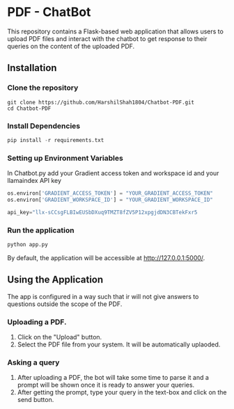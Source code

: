 # PDF - ChatBot
This repository contains a Flask-based web application that allows users to upload PDF files and interact with the chatbot to get response to their queries on the content of the uploaded PDF.

## Installation
### Clone the repository
```git
git clone https://github.com/HarshilShah1804/Chatbot-PDF.git
cd Chatbot-PDF
```
### Install Dependencies
```python
pip install -r requirements.txt
```
### Setting up Environment Variables
In Chatbot.py add your Gradient access token and workspace id and your llamaindex API key
```python
os.environ['GRADIENT_ACCESS_TOKEN'] = "YOUR_GRADIENT_ACCESS_TOKEN"
os.environ['GRADIENT_WORKSPACE_ID'] = "YOUR_GRADIENT_WORKSPACE_ID"
```
```python
api_key="llx-sCCsgFLBIwEUSbDXuq9TMZT8fZV5P12xpgjdDN3CBTekFxr5
```
### Run the application
```bash
python app.py
```
By default, the application will be accessible at http://127.0.0.1:5000/.

## Using the Application
The app is configured in a way such that ir will not give answers to questions outside the scope of the PDF.
### Uploading a PDF.
1. Click on the "Upload" button.
2. Select the PDF file from your system. It will be automatically uplaoded.

### Asking a query
1. After uploading a PDF, the bot will take some time to parse it and a prompt will be shown once it is ready to answer your queries.
2. After getting the prompt, type your query in the text-box and click on the send button.

